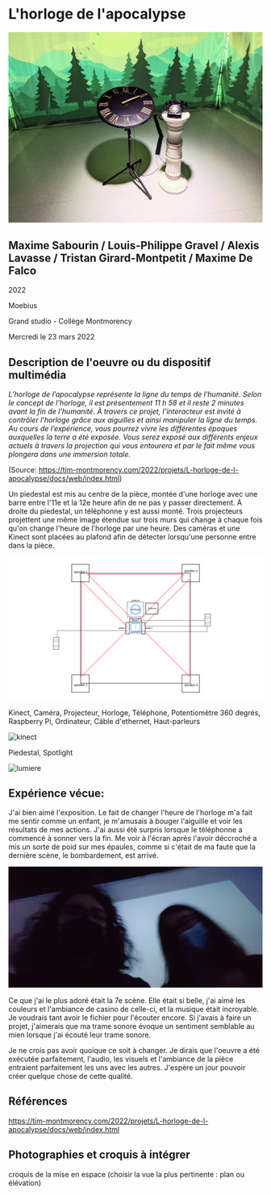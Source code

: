 # L'horloge de l'apocalypse

![ensemble](medias/photos/ensemble.png)

## Maxime Sabourin / Louis-Philippe Gravel / Alexis Lavasse / Tristan Girard-Montpetit / Maxime De Falco

2022

Moebius

Grand studio - Collège Montmorency

Mercredi le 23 mars 2022

## Description de l'oeuvre ou du dispositif multimédia
*L’horloge de l’apocalypse représente la ligne du temps de l’humanité. Selon le concept de l’horloge, il est présentement 11 h 58 et il reste 2 minutes avant la fin de l’humanité. À travers ce projet, l’interacteur est invité à contrôler l’horloge grâce aux aiguilles et ainsi manipuler la ligne du temps. Au cours de l’expérience, vous pourrez vivre les différentes époques auxquelles la terre a été exposée. Vous serez exposé aux différents enjeux actuels à travers la projection qui vous entourera et par le fait même vous plongera dans une immersion totale.*

(Source: https://tim-montmorency.com/2022/projets/L-horloge-de-l-apocalypse/docs/web/index.html)

Un piedestal est mis au centre de la pièce, montée d'une horloge avec une barre entre l'11e et la 12e heure afin de ne pas y passer directement. À droite du piedestal, un téléphonne y est aussi monté. Trois projecteurs projettent une même image étendue sur trois murs qui change à chaque fois qu'on change l'heure de l'horloge par une heure. Des caméras et une Kinect sont placées au plafond afin de détecter lorsqu'une personne entre dans la pièce.

![croquis](medias/croquis/croquis_horloge.png)

Kinect, Caméra, Projecteur, Horloge, Téléphone, Potentiomètre 360 degrés, Raspberry Pi, Ordinateur, Câble d'ethernet, Haut-parleurs

![kinect](medias/photos/kinect.png)

Piedestal, Spotlight

![lumiere](medias/photos/lumiere.png)

## Expérience vécue:
J'ai bien aimé l'exposition. Le fait de changer l'heure de l'horloge m'a fait me sentir comme un enfant, je m'amusais à bouger l'aiguille et voir les résultats de mes actions. J'ai aussi été surpris lorsque le téléphonne a commencé à sonner vers la fin. Me voir à l'écran après l'avoir déccroché a mis un sorte de poid sur mes épaules, comme si c'était de ma faute que la dernière scène, le bombardement, est arrivé. 

![selfie](medias/photos/selfie.jpg)

Ce que j'ai le plus adoré était la 7e scène. Elle était si belle, j'ai aimé les couleurs et l'ambiance de casino de celle-ci, et la musique était incroyable. Je voudrais tant avoir le fichier pour l'écouter encore. Si j'avais à faire un projet, j'aimerais que ma trame sonore évoque un sentiment semblable au mien lorsque j'ai écouté leur trame sonore.

Je ne crois pas avoir quoique ce soit à changer. Je dirais que l'oeuvre a été exécutée parfaitement, l'audio, les visuels et l'ambiance de la pièce entraient parfaitement les uns avec les autres. J'espère un jour pouvoir créer quelque chose de cette qualité.

## Références
https://tim-montmorency.com/2022/projets/L-horloge-de-l-apocalypse/docs/web/index.html

## Photographies et croquis à intégrer
croquis de la mise en espace (choisir la vue la plus pertinente : plan ou élévation)

